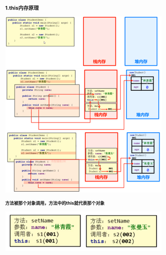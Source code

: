 ### 1.this内存原理

![73-1](img/73-1.png)![73-2](img/73-2.png)![73-3](img/73-3.png)

#### 方法被那个对象调用，方法中的this就代表那个对象

![73-4](img/73-4.png)